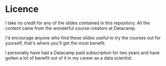 # Licence
I take no credit for any of the slides contained in this repository. All the content came from the wonderful course creators at Datacamp. 

I'd encourage anyone who find these slides useful to try the courses out for yourself, that's where you'll get the most benefit.

I personally have had a Datacamp paid subscription for two years and have gotten a lot of benefit out of it in my career as a data scientist.
